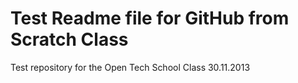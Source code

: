 Test Readme file for GitHub from Scratch Class 
==============================================

Test repository for the Open Tech School Class 30.11.2013
